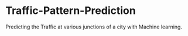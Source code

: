 # Traffic-Pattern-Prediction
Predicting the Traffic at various junctions of a city with Machine learning.
